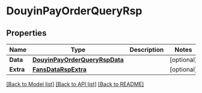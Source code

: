 # DouyinPayOrderQueryRsp

## Properties

Name | Type | Description | Notes
------------ | ------------- | ------------- | -------------
**Data** | [**DouyinPayOrderQueryRspData**](DouyinPayOrderQueryRsp_data.md) |  | [optional] 
**Extra** | [**FansDataRspExtra**](FansDataRsp_extra.md) |  | [optional] 

[[Back to Model list]](../README.md#documentation-for-models) [[Back to API list]](../README.md#documentation-for-api-endpoints) [[Back to README]](../README.md)


